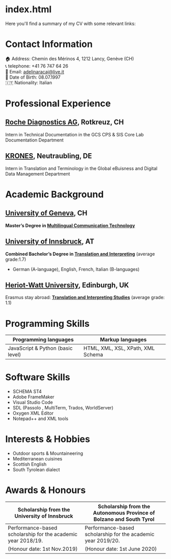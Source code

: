 # index.html
Here you'll find a summary of my CV with some relevant links:

# Contact Information
 :house: Address: Chemin des Mérinos 4, 1212 Lancy, Genève (CH)  
 :telephone_receiver: telephone: +41 76 747 64 26  
 :email: Email: adelinaracaj@live.it  
 :date: Date of Birth: 08.07.1997  
 :it: Nationality: Italian  
 
 
# Professional Experience
## [Roche Diagnostics AG](https://www.roche.com/about/business/diagnostics.htm), Rotkreuz, CH
Intern in Technical Documentation in the GCS CPS & SIS Core Lab Documentation Department

## [KRONES](https://www.krones.com/en/index.php), Neutraubling, DE 
Intern in Translation and Terminology in the Global eBuisness and Digital Data Management Department

# Academic Background
## [University of Geneva](https://www.unige.ch/), CH 
**Master’s Degree in [Multilingual Communication Technology](https://www.unige.ch/fti/en/enseignements/ma-tim/)**

## [University of Innsbruck](https://www.uibk.ac.at/), AT 
**Combined Bachelor’s Degree in [Translation and Interpreting](https://www.uibk.ac.at/studium/angebot/ba-translationswissenschaft/index.html.en)**  (average grade:1.7)
- German (A-language), English, French, Italian (B-languages)

## [Heriot-Watt University](https://www.hw.ac.uk/), Edinburgh, UK
Erasmus stay abroad: **[Translation and Interpreting Studies](https://www.hw.ac.uk/uk/study/undergraduate/languages-interpreting-and-translating-french-german.htm)**  (average grade: 1.1)

# Programming Skills
**Programming languages** | **Markup languages**
------------ | -------------
JavaScript & Python (basic level) | HTML, XML, XSL, XPath, XML Schema


# Software Skills
- SCHEMA ST4
- Adobe FrameMaker
- Visual Studio Code
- SDL (Passolo , MultiTerm, Trados, WorldServer) 
- Oxygen XML Editor
- Notepad++ and XML tools

# Interests & Hobbies
- Outdoor sports & Mountaineering
- Mediterranean cuisines
- Scottish English
- South Tyrolean dialect 

# Awards & Honours
**Scholarship from the University of Innsbruck** | **Scholarship from the Autonomous Province of Bolzano and South Tyrol**
------------ | -------------
 Performance-based scholarship for the academic year 2018/19. | Performance-based scholarship for the academic year 2019/20. 
(Honour date: 1st Nov.2019) | (Honour date: 1st June 2020)

























